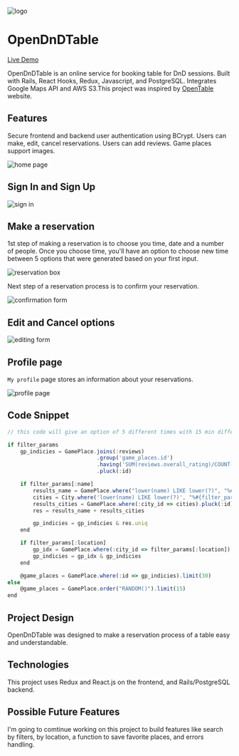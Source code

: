 ![logo](https://app-opendndtable-seed.s3.amazonaws.com/Screen+Shot+2021-05-21+at+10.29.50+AM.png)

# OpenDnDTable 

[Live Demo](https://opendndtable.herokuapp.com/)

OpenDnDTable is an online service for booking table for DnD sessions. Built with Rails, React Hooks, Redux, Javascript, and PostgreSQL. Integrates Google Maps API and AWS S3.This project was inspired by [OpenTable](https://www.opentable.com/) website.

## Features

Secure frontend and backend user authentication using BCrypt.
Users can make, edit, cancel reservations.
Users can add reviews.
Game places support images.

![home page](https://app-opendndtable-seed.s3.amazonaws.com/Screen+Shot+2021-05-21+at+10.02.00+AM.png "Home page of the project")

## Sign In and Sign Up

![sign in](https://app-opendndtable-seed.s3.amazonaws.com/Screen+Shot+2021-05-21+at+10.05.01+AM.png "Sign In module")

## Make a reservation

1st step of making a reservation is to choose you time, date and a number of people. Once you choose time, you'll have an option to choose new time between 5 options that were generated based on your first input.

![reservation box](https://app-opendndtable-seed.s3.amazonaws.com/Screen+Shot+2021-05-21+at+10.09.13+AM.png)

Next step of a reservation process is to confirm your reservation.

![confirmation form](https://app-opendndtable-seed.s3.amazonaws.com/Screen+Shot+2021-05-21+at+10.10.52+AM.png)

## Edit and Cancel options

![editing form](https://app-opendndtable-seed.s3.amazonaws.com/Screen+Shot+2021-05-21+at+10.12.53+AM.png)

## Profile page

`My profile` page stores an information about your reservations.

![profile page](https://app-opendndtable-seed.s3.amazonaws.com/Screen+Shot+2021-05-21+at+10.14.35+AM.png)

## Code Snippet

```js
// this code will give an option of 5 different times with 15 min difference based on a time user provided

if filter_params
    gp_indicies = GamePlace.joins(:reviews)
                            .group('game_places.id')
                            .having('SUM(reviews.overall_rating)/COUNT(reviews.overall_rating)*1.0 >= ?', filter_params[:rating])
                            .pluck(:id)

    if filter_params[:name]
        results_name = GamePlace.where("lower(name) LIKE lower(?)", "%#{filter_params[:name]}%").pluck(:id)
        cities = City.where('lower(name) LIKE lower(?)', "%#{filter_params[:name]}%").pluck(:id)
        results_cities = GamePlace.where(:city_id => cities).pluck(:id)
        res = results_name + results_cities

        gp_indicies = gp_indicies & res.uniq
    end

    if filter_params[:location]
        gp_idx = GamePlace.where(:city_id => filter_params[:location]).pluck(:id)
        gp_indicies = gp_idx & gp_indicies
    end

    @game_places = GamePlace.where(:id => gp_indicies).limit(30)
else
    @game_places = GamePlace.order("RANDOM()").limit(15)
end
```

## Project Design

OpenDnDTable was designed to make a reservation process of a table easy and understandable.

## Technologies

This project uses Redux and React.js on the frontend, and Rails/PostgreSQL backend.

## Possible Future Features

I'm going to comtinue working on this project to build features like search by filters, by location, a function to save favorite places, and errors handling.
